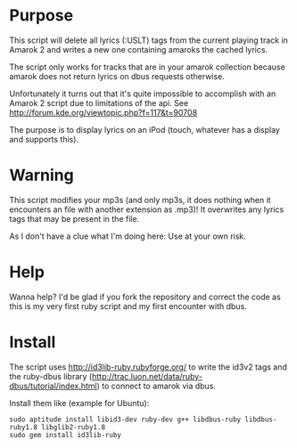 Purpose
=======
This script will delete all lyrics (:USLT) tags from the current playing track
in Amarok 2 and writes a new one containing amaroks the cached lyrics.

The script only works for tracks that are in your amarok collection because
amarok does not return lyrics on dbus requests otherwise.

Unfortunately it turns out that it's quite impossible to accomplish with an 
Amarok 2 script due to limitations of the api. See
http://forum.kde.org/viewtopic.php?f=117&t=90708

The purpose is to display lyrics on an iPod (touch, whatever has a display and
supports this).


Warning
=======
This script modifies your mp3s (and only mp3s, it does nothing when it 
encounters an file with another extension as .mp3)!
It overwrites any lyrics tags that may be present in the file.

As I don't have a clue what I'm doing here: Use at your own risk.

Help
=======
Wanna help? I'd be glad if you fork the repository and correct the code as this 
is my very first ruby script and my first encounter with dbus.

Install
=======
The script uses http://id3lib-ruby.rubyforge.org/ to write the id3v2 tags and 
the ruby-dbus library (http://trac.luon.net/data/ruby-dbus/tutorial/index.html) 
to connect to amarok via dbus.


Install them  like (example for Ubuntu):

    sudo aptitude install libid3-dev ruby-dev g++ libdbus-ruby libdbus-ruby1.8 libglib2-ruby1.8
    sudo gem install id3lib-ruby
